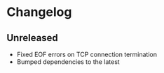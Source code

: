 # Changelog

## Unreleased

- Fixed EOF errors on TCP connection termination
- Bumped dependencies to the latest
